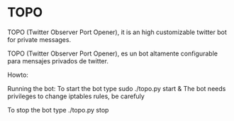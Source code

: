 # TOPO
TOPO (Twitter Observer Port Opener), it is an high customizable twitter bot for private messages.

TOPO (Twitter Observer Port Opener), es un bot altamente configurable para mensajes privados de twitter.


Howto:

Running the bot:
  To start the bot type sudo ./topo.py start &
  The bot needs privileges to change iptables rules, be carefuly

  To stop the bot type ./topo.py stop
